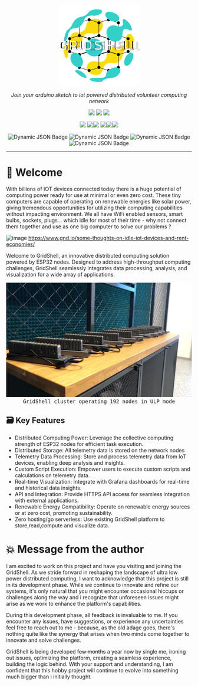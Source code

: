 

<p align="center">
  <img  src="https://github.com/invpe/gridshell/blob/main/Resources/gridshell_small.png">
</p>

<p align="center">
  <i>Join your arduino sketch to iot powered distributed volunteer computing network</i>
</p> 

<div align="center">
<a href=https://github.com/invpe/GridShell/blob/main/Documentation/Tutorials/Whitepaper.md><img src="https://badgen.net/static/>/Whitepaper/34ebd5?scale=2?"></a> 
<a href=https://github.com/invpe/gridshell/blob/main/Documentation/Tutorials/Use.md><img src="https://badgen.net/static/>/Use GridShell/34ebd5?scale=2?"></a> 
<a href=https://github.com/invpe/GridShell/discussions><img src="https://badgen.net/static/>/Community/34ebd5?scale=2?"></a>  


  
<a href=https://github.com/invpe/GridShell/tree/main/Documentation/API><img src="https://badgen.net/static/>/API/ebcf34?scale=2?"></a>
<a href=https://github.com/invpe/GridShell/tree/main/Sources/Integrations><img src="https://badgen.net/static/>/Integrations/ebcf34?scale=2?"></a><a href=https://github.com/invpe/gridshell/tree/main/Documentation><img src="https://badgen.net/static/>/Documentation/ebcf34?scale=2"></a>
<a href=https://github.com/invpe/gridshell/tree/main/Sources><img src="https://badgen.net/static/>/Sources/ebcf34?scale=2?"></a><a href=https://explorer.gridshell.net:3000/><img src="https://badgen.net/static/>/Explorer/ebcf34?scale=2?"></a><a href=https://github.com/paladin-t/my_basic><img src="https://badgen.net/static/>/MyBasic/ebcf34?scale=2?"></a><BR>

</div> 


  
<div align="center">

  <img alt="Dynamic JSON Badge" src="https://img.shields.io/badge/dynamic/json?url=https%3A%2F%2Fapi.gridshell.net%2Fcurrent.json&query=Nodes&style=plastic&label=Nodes%20Online">
<img alt="Dynamic JSON Badge" src="https://img.shields.io/badge/dynamic/json?url=https%3A%2F%2Fapi.gridshell.net%2Fcurrent.json&query=TotalTasks&style=plastic&label=Tasks%20completed&color=%2399ff99">
<img alt="Dynamic JSON Badge" src="https://img.shields.io/badge/dynamic/json?url=https%3A%2F%2Fapi.gridshell.net%2Fcurrent.json&query=UsersCount&style=plastic&label=Volunteers&color=%23ffffff">
<img alt="Dynamic JSON Badge" src="https://img.shields.io/badge/dynamic/json?url=https%3A%2F%2Fapi.gridshell.net%2Fcurrent.json&query=Utilization&suffix=%25&style=plastic&label=Utilization&color=%23eeee88">
</div>

--- 
# :seedling: Welcome

With billions of IOT devices connected today there is a huge potential of computing power ready for use at minimal or even zero cost. These tiny computers are capable of operating on renewable energies like solar power, giving tremendous opportunities for utilizing their computing capabilities without impacting environment. We all have WiFi enabled sensors, smart bulbs, sockets, plugs... which idle for most of their time - why not connect them together and use as one big computer to solve our problems ?

![image](https://github.com/invpe/GridShell/assets/106522950/2130ee5d-800e-4710-9cd1-2be6315d3c06)
https://www.gnd.io/some-thoughts-on-idle-iot-devices-and-rent-economies/



 
Welcome to GridShell, an innovative distributed computing solution powered by ESP32 nodes. Designed to address high-throughput computing challenges, GridShell seamlessly integrates data processing, analysis, and visualization for a wide array of applications.


<img src=https://github.com/invpe/gridshell/blob/main/Resources/GSEP.png>
<div align="center"><tt>GridShell cluster operating 192 nodes in ULP mode</tt></div>
 

## 🗃️ Key Features
- Distributed Computing Power: Leverage the collective computing strength of ESP32 nodes for efficient task execution.
- Distributed Storage: All telemetry data is stored on the network nodes
- Telemetry Data Processing: Store and process telemetry data from IoT devices, enabling deep analysis and insights.
- Custom Script Execution: Empower users to execute custom scripts and calculations on telemetry data.
- Real-time Visualization: Integrate with Grafana dashboards for real-time and historical data insights.
- API and Integration: Provide HTTPS API access for seamless integration with external applications.
- Renewable Energy Compatibility: Operate on renewable energy sources or at zero cost, promoting sustainability.
- Zero hosting/go serverless: Use existing GridShell platform to store,read,compute and visualize data.

# :boom: Message from the author

I am excited to work on this project and have you visiting and joining the GridShell. 
As we stride forward in reshaping the landscape of ultra low power distributed computing, I want to acknowledge that this project is still in its development phase.
While we continue to innovate and refine our systems, it's only natural that you might encounter occasional hiccups or challenges along the way and i recognize that unforeseen issues might arise as we work to enhance the platform's capabilities.

During this development phase, all feedback is invaluable to me. 
If you encounter any issues, have suggestions, or experience any uncertainties feel free to reach out to me - because, as the old adage goes, there's nothing quite like the synergy that arises when two minds come together to innovate and solve challenges.

GridShell is being developed ~~few months~~ a year now by single me, ironing out issues, optimizing the platform, creating a seamless experience, building the logic behind.
With your support and understanding, I am confident that this hobby project will continue to evolve into something much bigger than i initially thought.
  


